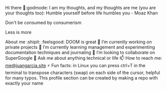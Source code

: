 Hi there 👋:godmode:
I am my thoughts, and my thoughts are me (you are your thoughts too):
Humble yourself before life humbles you - Moaz Khan

Don't be consumed by consumerism

Less is more

About me :shipit:
:feelsgood: DOOM is great
🔭 I’m currently working on private projects
🌱 I’m currently learning management and experimenting documentation techniques and journaling
👯 I’m looking to collaborate on SuperGoogle
💬 Ask me about anything technical or life
📫 How to reach me: me@juangarcia.site
⚡ Fun facts:
in Linux you can press ctrl+T in the terminal to transpose characters (swap) on each side of the cursor, helpful for many typos.
This profile section can be created by making a repo with exactly your name

